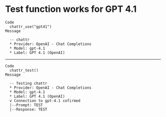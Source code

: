 # Test function works for GPT 4.1

    Code
      chattr_use("gpt41")
    Message
      
      -- chattr 
      * Provider: OpenAI - Chat Completions
      * Model: gpt-4.1
      * Label: GPT 4.1 (OpenAI)

---

    Code
      chattr_test()
    Message
      
      -- Testing chattr 
      * Provider: OpenAI - Chat Completions
      * Model: gpt-4.1
      * Label: GPT 4.1 (OpenAI)
      v Connection to gpt-4.1 cofirmed
      |--Prompt: TEST
      |--Response: TEST

